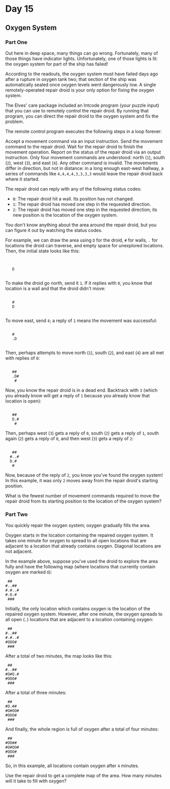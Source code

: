 # Day 15

## Oxygen System

### Part One

Out here in deep space, many things can go wrong. Fortunately, many of those things have indicator lights. Unfortunately, one of those lights is lit: the oxygen system for part of the ship has failed!

According to the readouts, the oxygen system must have failed days ago after a rupture in oxygen tank two; that section of the ship was automatically sealed once oxygen levels went dangerously low. A single remotely-operated repair droid is your only option for fixing the oxygen system.

The Elves' care package included an Intcode program (your puzzle input) that you can use to remotely control the repair droid. By running that program, you can direct the repair droid to the oxygen system and fix the problem.

The remote control program executes the following steps in a loop forever:

Accept a movement command via an input instruction.
Send the movement command to the repair droid.
Wait for the repair droid to finish the movement operation.
Report on the status of the repair droid via an output instruction.
Only four movement commands are understood: north (`1`), south (`2`), west (`3`), and east (`4`). Any other command is invalid. The movements differ in direction, but not in distance: in a long enough east-west hallway, a series of commands like `4,4,4,4,3,3,3,3` would leave the repair droid back where it started.

The repair droid can reply with any of the following status codes:

- `0`: The repair droid hit a wall. Its position has not changed.
- `1`: The repair droid has moved one step in the requested direction.
- `2`: The repair droid has moved one step in the requested direction; its new position is the location of the oxygen system.

You don't know anything about the area around the repair droid, but you can figure it out by watching the status codes.

For example, we can draw the area using `D` for the droid, `#` for walls, `.` for locations the droid can traverse, and empty space for unexplored locations. Then, the initial state looks like this:

```raw


   D  


```

To make the droid go north, send it `1`. If it replies with `0`, you know that location is a wall and that the droid didn't move:

```raw

   #  
   D  


```

To move east, send `4`; a reply of `1` means the movement was successful:

```raw

   #  
   .D


```

Then, perhaps attempts to move north (`1`), south (`2`), and east (`4`) are all met with replies of `0`:

```raw

   ##
   .D#
    #

```

Now, you know the repair droid is in a dead end. Backtrack with `3` (which you already know will get a reply of `1` because you already know that location is open):

```raw

   ##
   D.#
    #

```

Then, perhaps west (`3`) gets a reply of `0`, south (`2`) gets a reply of `1`, south again (`2`) gets a reply of `0`, and then west (`3`) gets a reply of `2`:

```raw

   ##
  #..#
  D.#
   #  
```

Now, because of the reply of `2`, you know you've found the oxygen system! In this example, it was only `2` moves away from the repair droid's starting position.

What is the fewest number of movement commands required to move the repair droid from its starting position to the location of the oxygen system?

### Part Two

You quickly repair the oxygen system; oxygen gradually fills the area.

Oxygen starts in the location containing the repaired oxygen system. It takes one minute for oxygen to spread to all open locations that are adjacent to a location that already contains oxygen. Diagonal locations are not adjacent.

In the example above, suppose you've used the droid to explore the area fully and have the following map (where locations that currently contain oxygen are marked `O`):

```raw
 ##
#..##
#.#..#
#.O.#
 ###  
```

Initially, the only location which contains oxygen is the location of the repaired oxygen system. However, after one minute, the oxygen spreads to all open (`.`) locations that are adjacent to a location containing oxygen:

```raw
 ##
#..##
#.#..#
#OOO#
 ###  
```

After a total of two minutes, the map looks like this:

```raw
 ##
#..##
#O#O.#
#OOO#
 ###  
```

After a total of three minutes:

```raw
 ##
#O.##
#O#OO#
#OOO#
 ###  
```

And finally, the whole region is full of oxygen after a total of four minutes:

```raw
 ##
#OO##
#O#OO#
#OOO#
 ###  
```

So, in this example, all locations contain oxygen after `4` minutes.

Use the repair droid to get a complete map of the area. How many minutes will it take to fill with oxygen?

